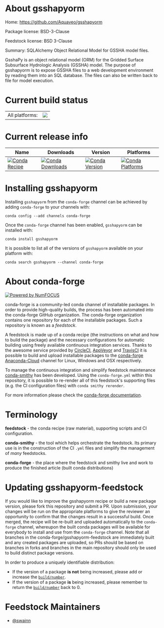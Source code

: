 About gsshapyorm
================

Home: https://github.com/Aquaveo/gsshapyorm

Package license: BSD-3-Clause

Feedstock license: BSD 3-Clause

Summary: SQLAlchemy Object Relational Model for GSSHA model files.

GsshaPy is an object relational model (ORM) for the
Gridded Surface Subsurface Hydrologic Analysis (GSSHA) model.
The purpose of gsshapyorm is to expose GSSHA files to a web
development environment by reading them into an SQL database.
The files can also be written back to file for model execution.


Current build status
====================


<table><tr><td>All platforms:</td>
    <td>
      <a href="https://dev.azure.com/conda-forge/feedstock-builds/_build/latest?definitionId=8079&branchName=master">
        <img src="https://dev.azure.com/conda-forge/feedstock-builds/_apis/build/status/gsshapyorm-feedstock?branchName=master">
      </a>
    </td>
  </tr>
</table>

Current release info
====================

| Name | Downloads | Version | Platforms |
| --- | --- | --- | --- |
| [![Conda Recipe](https://img.shields.io/badge/recipe-gsshapyorm-green.svg)](https://anaconda.org/conda-forge/gsshapyorm) | [![Conda Downloads](https://img.shields.io/conda/dn/conda-forge/gsshapyorm.svg)](https://anaconda.org/conda-forge/gsshapyorm) | [![Conda Version](https://img.shields.io/conda/vn/conda-forge/gsshapyorm.svg)](https://anaconda.org/conda-forge/gsshapyorm) | [![Conda Platforms](https://img.shields.io/conda/pn/conda-forge/gsshapyorm.svg)](https://anaconda.org/conda-forge/gsshapyorm) |

Installing gsshapyorm
=====================

Installing `gsshapyorm` from the `conda-forge` channel can be achieved by adding `conda-forge` to your channels with:

```
conda config --add channels conda-forge
```

Once the `conda-forge` channel has been enabled, `gsshapyorm` can be installed with:

```
conda install gsshapyorm
```

It is possible to list all of the versions of `gsshapyorm` available on your platform with:

```
conda search gsshapyorm --channel conda-forge
```


About conda-forge
=================

[![Powered by NumFOCUS](https://img.shields.io/badge/powered%20by-NumFOCUS-orange.svg?style=flat&colorA=E1523D&colorB=007D8A)](http://numfocus.org)

conda-forge is a community-led conda channel of installable packages.
In order to provide high-quality builds, the process has been automated into the
conda-forge GitHub organization. The conda-forge organization contains one repository
for each of the installable packages. Such a repository is known as a *feedstock*.

A feedstock is made up of a conda recipe (the instructions on what and how to build
the package) and the necessary configurations for automatic building using freely
available continuous integration services. Thanks to the awesome service provided by
[CircleCI](https://circleci.com/), [AppVeyor](https://www.appveyor.com/)
and [TravisCI](https://travis-ci.org/) it is possible to build and upload installable
packages to the [conda-forge](https://anaconda.org/conda-forge)
[Anaconda-Cloud](https://anaconda.org/) channel for Linux, Windows and OSX respectively.

To manage the continuous integration and simplify feedstock maintenance
[conda-smithy](https://github.com/conda-forge/conda-smithy) has been developed.
Using the ``conda-forge.yml`` within this repository, it is possible to re-render all of
this feedstock's supporting files (e.g. the CI configuration files) with ``conda smithy rerender``.

For more information please check the [conda-forge documentation](https://conda-forge.org/docs/).

Terminology
===========

**feedstock** - the conda recipe (raw material), supporting scripts and CI configuration.

**conda-smithy** - the tool which helps orchestrate the feedstock.
                   Its primary use is in the construction of the CI ``.yml`` files
                   and simplify the management of *many* feedstocks.

**conda-forge** - the place where the feedstock and smithy live and work to
                  produce the finished article (built conda distributions)


Updating gsshapyorm-feedstock
=============================

If you would like to improve the gsshapyorm recipe or build a new
package version, please fork this repository and submit a PR. Upon submission,
your changes will be run on the appropriate platforms to give the reviewer an
opportunity to confirm that the changes result in a successful build. Once
merged, the recipe will be re-built and uploaded automatically to the
`conda-forge` channel, whereupon the built conda packages will be available for
everybody to install and use from the `conda-forge` channel.
Note that all branches in the conda-forge/gsshapyorm-feedstock are
immediately built and any created packages are uploaded, so PRs should be based
on branches in forks and branches in the main repository should only be used to
build distinct package versions.

In order to produce a uniquely identifiable distribution:
 * If the version of a package **is not** being increased, please add or increase
   the [``build/number``](https://conda.io/docs/user-guide/tasks/build-packages/define-metadata.html#build-number-and-string).
 * If the version of a package **is** being increased, please remember to return
   the [``build/number``](https://conda.io/docs/user-guide/tasks/build-packages/define-metadata.html#build-number-and-string)
   back to 0.

Feedstock Maintainers
=====================

* [@swainn](https://github.com/swainn/)

